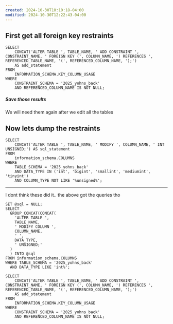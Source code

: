 ```yaml
---
created: 2024-10-30T10:10:18-04:00
modified: 2024-10-30T12:22:43-04:00
---
```


## First get all foreign key restraints

```mysql
SELECT
	CONCAT('ALTER TABLE ', TABLE_NAME, ' ADD CONSTRAINT ', CONSTRAINT_NAME, ' FOREIGN KEY (', COLUMN_NAME, ') REFERENCES ', REFERENCED_TABLE_NAME, '(', REFERENCED_COLUMN_NAME, ');')
	AS add_statement
FROM
	INFORMATION_SCHEMA.KEY_COLUMN_USAGE
WHERE
	CONSTRAINT_SCHEMA = '2025_yohns_back'
	AND REFERENCED_COLUMN_NAME IS NOT NULL;
```

##### Save those results

We will need them again after we edit all the tables

## Now lets dump the restraints

```mysql
SELECT
    CONCAT('ALTER TABLE ', TABLE_NAME, ' MODIFY ', COLUMN_NAME, ' INT UNSIGNED;') AS sql_statement
FROM
    information_schema.COLUMNS
WHERE
    TABLE_SCHEMA = '2025_yohns_back'
    AND DATA_TYPE IN ('int', 'bigint', 'smallint', 'mediumint', 'tinyint')
    AND COLUMN_TYPE NOT LIKE '%unsigned%';
```

---

I dont think these did it.. the above got the queries tho

```ql
SET @sql = NULL;
SELECT
  GROUP_CONCAT(CONCAT(
    'ALTER TABLE ',
    TABLE_NAME,
    ' MODIFY COLUMN ',
    COLUMN_NAME,
    ' ',
    DATA_TYPE,
    ' UNSIGNED;'
  )
  ) INTO @sql
FROM information_schema.COLUMNS
WHERE TABLE_SCHEMA = '2025_yohns_back'
  AND DATA_TYPE LIKE 'int%';
```

```ql
SELECT
	CONCAT('ALTER TABLE ', TABLE_NAME, ' ADD CONSTRAINT ', CONSTRAINT_NAME, ' FOREIGN KEY (', COLUMN_NAME, ') REFERENCES ', REFERENCED_TABLE_NAME, '(', REFERENCED_COLUMN_NAME, ');')
	AS add_statement
FROM
	INFORMATION_SCHEMA.KEY_COLUMN_USAGE
WHERE
	CONSTRAINT_SCHEMA = '2025_yohns_back'
	AND REFERENCED_COLUMN_NAME IS NOT NULL;
```
